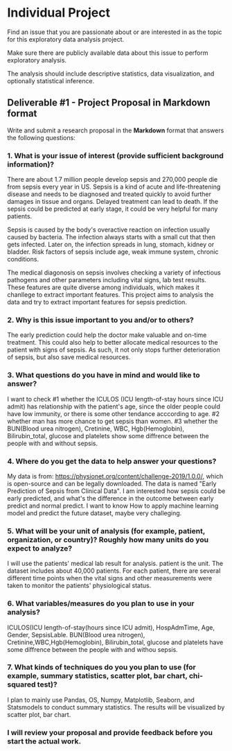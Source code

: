 # Individual Project

Find an issue that you are passionate about or are interested in as the topic for this exploratory data analysis project.

Make sure there are publicly available data about this issue to perform exploratory analysis.

The analysis should include descriptive statistics, data visualization, and optionally statistical inference.

## Deliverable #1 - Project Proposal in Markdown format

Write and submit a research proposal in the **Markdown** format that answers the following questions:

### 1. What is your issue of interest (provide sufficient background information)?

There are about 1.7 million people develop sepsis and 270,000 people die from sepsis every year in US. Sepsis is a kind of acute and life-threatening disease and needs to be diagnosed and treated quickly to avoid further damages in tissue and organs. Delayed treatment can lead to death. If the sepsis could be predicted at early stage, it could be very helpful for many patients.

Sepsis is caused by the body's overactive reaction on infection usually caused by bacteria. The infection always starts with a small cut that then gets infected. Later on, the infection spreads in lung, stomach, kidney or bladder. Risk factors of sepsis include age, weak immune system, chronic conditions. 

The medical diagonosis on sepsis involves checking a variety of infectious pathogens and other parameters including vital signs, lab test results. These features are quite diverse among individuals, which makes it chanllege to extract important features. This project aims to analysis the data and try to extract important features for sepsis prediction.



### 2. Why is this issue important to you and/or to others?
The early prediction could help the doctor make valuable and on-time treatment. This could also help to better allocate medical resources to the patient with signs of sepsis. As such, it not only stops further deterioration of sepsis, but also save medical resources.



### 3. What questions do you have in mind and would like to answer?

I want to check
#1 whether the ICULOS (ICU length-of-stay hours since ICU admit) has relationship with the patient's age, since the older people could have low immunity, or there is some other tendance acccording to age.
#2 whether man has more chance to get sepsis than women.
#3 whether the BUN(Blood urea nitrogen), Cretinine, WBC, Hgb(Hemoglobin), Bilirubin_total, glucose and platelets show some diffrence between the people with and without sepsis.


### 4. Where do you get the data to help answer your questions? 
My data is from: https://physionet.org/content/challenge-2019/1.0.0/, which is open-source and can be legally downloaded.
The data is named "Early Prediction of Sepsis from Clinical Data". I am interested how sepsis could be early predicted, and what's the difference in the outcome between early predict and normal predict.
I want to know How to apply machine learning model and predict the future dataset, maybe very challeging.


### 5. What will be your unit of analysis (for example, patient, organization, or country)? Roughly how many units do you expect to analyze?
I will use the patients' medical lab result for analysis. patient is the unit. The dataset includes about 40,000 patients. For each patient, there are several different time points when the vital signs and other measurements were taken to monitor the patients' physiological status. 

### 6. What variables/measures do you plan to use in your analysis?
ICULOS(ICU length-of-stay(hours since ICU admit), HospAdmTime, Age, Gender, SepsisLable.
BUN(Blood urea nitrogen), Cretinine,WBC,Hgb(Hemoglobin), Bilirubin_total, glucose and platelets have some diffrence between the people with and withou sepsis.

### 7. What kinds of techniques do you you plan to use (for example, summary statistics, scatter plot, bar chart, chi-squared test)? 
I plan to mainly use Pandas, OS, Numpy, Matplotlib, Seaborn, and Statsmodels to conduct summary statistics. The results will be visualized by scatter plot, bar chart.

### I will review your proposal and provide feedback before you start the actual work.
